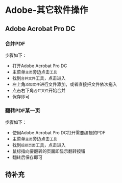 # Adobe-其它软件操作
## Adobe Acrobat Pro DC
### 合并PDF
步骤如下：
- 打开Adobe Acrobat Pro DC
- 主菜单`主页`旁边点击`工具`
- 找到`合并文件`工具，点击进入
- 左上角`添加文件`进行文件添加，或者直接把文件依次拖入
- 点击右下角`合并文件`开始合并
- 保存即可

### 翻转PDF某一页
步骤如下：
- 使用Adobe Acrobat Pro DC打开需要编辑的PDF
- 主菜单`主页`旁边点击`工具`
- 找到`组织页面`工具，点击进入
- 鼠标指向要翻转的页面即显示翻转按钮
- 翻转后保存即可

## 待补充
